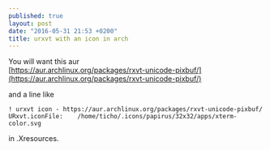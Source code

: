 ```yaml
---
published: true
layout: post
date: "2016-05-31 21:53 +0200"
title: urxvt with an icon in arch
---
```

You will want this aur  
[https://aur.archlinux.org/packages/rxvt-unicode-pixbuf/](https://aur.archlinux.org/packages/rxvt-unicode-pixbuf/)

and a line like

    ! urxvt icon - https://aur.archlinux.org/packages/rxvt-unicode-pixbuf/
    URxvt.iconFile:    /home/ticho/.icons/papirus/32x32/apps/xterm-color.svg
    
in .Xresources.

